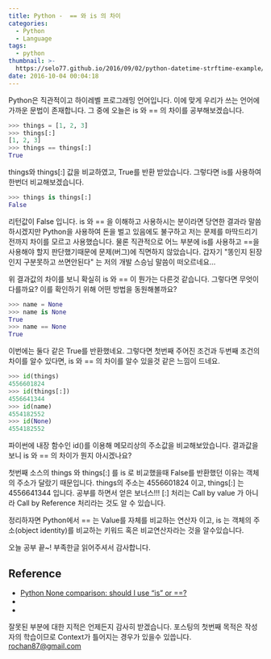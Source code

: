 ```yaml
---
title: Python -  == 와 is 의 차이
categories:
  - Python
  - Language
tags:
  - python
thumbnail: >-
  https://selo77.github.io/2016/09/02/python-datetime-strftime-example/python-icon.png
date: 2016-10-04 00:04:18
---
```

Python은 직관적이고 하이레벨 프로그래밍 언어입니다. 이에 맞게 우리가 쓰는 언어에 가까운 문법이 존재합니다. 그 중에 오늘은 is 와 == 의 차이를 공부해보겠습니다.

```python
>>> things = [1, 2, 3]
>>> things[:]
[1, 2, 3]
>>> things == things[:]
True
```
things와 things[:] 값을 비교하였고, True를 반환 받았습니다. 그렇다면 is를 사용하여 한번더 비교해보겠습니다.

```python
>>> things is things[:]
False
```

리턴값이 False 입니다. is 와 == 을 이해하고 사용하시는 분이라면 당연한 결과라 말씀하시겠지만 Python을 사용하여 돈을 벌고 있음에도 불구하고 저는 문제를 마딱드리기 전까지 차이를 모르고 사용했습니다. 물론 직관적으로 어느 부분에 is를 사용하고  ==을 사용해야 할지 판단했기때문에 문제(버그)에 직면하지 않았습니다. 갑자기 "똥인지 된장인지 구분못하고 쓰면안된다" 는 저의 개발 스승님 말씀이 떠오르네요...

위 결과값의 차이를 보니 확실히 is 와 == 이 뭔가는 다른것 같습니다. 그렇다면 무엇이 다를까요? 이를 확인하기 위해 어떤 방법을 동원해볼까요?

```python
>>> name = None
>>> name is None
True
>>> name == None
True
```

이번에는 둘다 같은 True를 반환했네요. 그렇다면 첫번째 주어진 조건과 두번째 조건의 차이를 알수 있다면, is 와  == 의 차이를 알수 있을것 같은 느낌이 드네요.

```python
>>> id(things)
4556601824
>>> id(things[:])
4556641344
>>> id(name)
4554182552
>>> id(None)
4554182552
```
파이썬에 내장 함수인 id()를 이용해 메모리상의 주소값을 비교해보았습니다. 결과값을 보니 is 와 == 의 차이가 뭔지 아시겠나요?

첫번째 소스의 things 와 things[:] 를 is 로 비교했을때 False를 반환했던 이유는 객체의 주소가 달랐기 때문입니다. things의 주소는  4556601824 이고, things[:] 는 4556641344 입니다. 공부를 하면서 얻은 보너스!!! [:] 처리는 Call by value 가 아니라 Call by Reference 처리라는 것도 알 수 있습니다.

정리하자면 Python에서 == 는 Value를 자체를 비교하는 연산자 이고, is 는 객체의 주소(object identity)를 비교하는 키워드 혹은 비교연산자라는 것을 알수있습니다.

오늘 공부 끝~! 부족한글 읽어주셔서 감사합니다.



## Reference
* [Python None comparison: should I use “is” or ==?](http://stackoverflow.com/questions/14247373/python-none-comparison-should-i-use-is-or)
*
*

잘못된 부분에 대한 지적은 언제든지 감사히 받겠습니다. 포스팅의 첫번째 목적은 작성자의 학습이므로 Context가 틀어지는 경우가 있을수 있씁니다.
[rochan87@gmail.com](rochan87@gmail.com)
